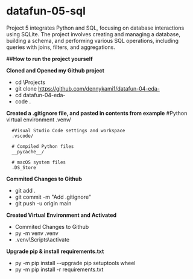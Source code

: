 # datafun-05-sql
Project 5 integrates Python and SQL, focusing on database interactions using SQLite. The project involves creating and managing a database, building a schema, and performing various SQL operations, including queries with joins, filters, and aggregations.

##**How to run the project yourself**

**Cloned and Opened my Github project**
- cd \Projects
- git clone https://github.com/dennykami1/datafun-04-eda-
- cd datafun-04-eda-
- code .

**Created a .gitignore file, and pasted in contents from example**
      #Python virtual environment
      .venv/

      #Visual Studio Code settings and workspace
      .vscode/

      # Compiled Python files
      __pycache__/

      # macOS system files
      .DS_Store

**Commited Changes to Github**
- git add .
- git commit -m "Add .gitignore"
- git push -u origin main

**Created Virtual Environment and Activated**
- Commited Changes to Github
- py -m venv .venv
- .venv\Scripts\activate

**Upgrade pip & install requirements.txt**
- py -m pip install --upgrade pip setuptools wheel
- py -m pip install -r requirements.txt
